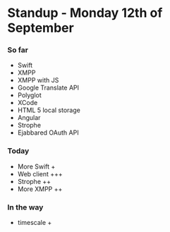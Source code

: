 # Standup - Monday 12th of September

### So far
- Swift
- XMPP
- XMPP with JS
- Google Translate API
- Polyglot
- XCode
- HTML 5 local storage
- Angular
- Strophe
- Ejabbared OAuth API

### Today
- More Swift +
- Web client +++
- Strophe ++
- More XMPP ++

### In the way
- timescale +

